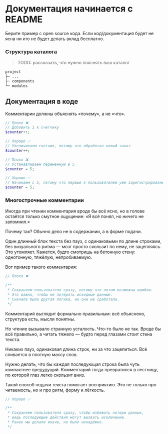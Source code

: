  # Документация начинается с README
 
Берите пример с open source кода. 
Если код/документация будет не ясна ни кто не будет делать вклад бесплатно.



### Структура каталога


> TODO: рассказать, что нужно пояснять ваш каталог

```php
project
├─ ...
├─ components
└─ modules
```


## Документация в коде 

Комментарии должны объяснять «почему», а не «что».

```php
// Плохо ❌
// Добавить 1 к счетчику
$counter++;
```


```php
// Хорошо ✅
// Увеличиваем счетчик, потому что обработан новый заказ
$counter++;
```


```php
// Плохо ❌
// Устанавливаем переменную в 5
$counter = 5;
```

```php
// Хорошо ✅
// Начинаем с 5, потому что первые 5 пользователей уже зарегистрированы вручную
$counter = 5;
```



### Многострочные комментарии

Иногда при чтении комментария вроде бы всё ясно, но в голове остаётся только смутное ощущение:
«Я всё понял, но ничего не запомнил.»

Почему так? Обычно дело не в содержании, а в форме подачи.

Один длинный блок текста без пауз, с одинаковыми по длине строками, без визуального ритма — мозг просто скользит по нему, не зацепляясь. 
Это утомляет. Кажется, будто смотришь на бетонную стену: однотонную, тяжёлую, непробиваемую.

Вот пример такого комментария:

```php
// Плохо ❌

/**
 * Сохраняем пользователя сразу, потому что потом возможны ошибки.
 * Это важно, чтобы не потерять исходные данные.
 * Сначала была другая логика, но она не сработала.
 */
```

Комментарий выглядит формально правильным: всё объяснено, структура есть, мысли понятны.


Но чтение вызывало странную усталость. Что-то было не так.
Вроде бы всё правильно, а читать тяжело — будто перед глазами стоит стена текста.

Никаких пауз, одинаковая длина строк, ни за что зацепиться. Всё сливается в плотную массу слов.

Нужно делать, что бы каждая последующая строка была чуть компактнее предудущий.
Комментарий тогда превратился в лестницу, по которой глаз легко скользит вниз. 

Такой способ подачи текста помогает восприятию.
Это не только про читаемость, но и про ритм, форму и лёгкость.

```php
// Хорошо ✅

/**
 * Сохраняем пользователя сразу, чтобы избежать потери данных,
 * ведь последующие действия могут вызвать исключение.
 * Ранее мы делали иначе, но было ненадёжно.
 */
```
